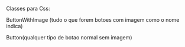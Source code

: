 
Classes para Css:

ButtonWithImage (tudo o que forem botoes com imagem como o nome indica)

Button(qualquer tipo de botao normal sem imagem)

